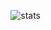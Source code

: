 <div align=right>	
  
![stats](https://github-readme-stats.vercel.app/api?username=spearkkk&count_private=true&show_icons=true&theme=gruvbox&custom_title=---&hide_rank=true&line_height=35&show_owner=false)
  
</div>
